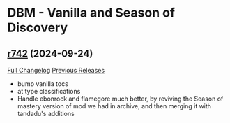 # DBM - Vanilla and Season of Discovery

## [r742](https://github.com/DeadlyBossMods/DBM-Vanilla/tree/r742) (2024-09-24)
[Full Changelog](https://github.com/DeadlyBossMods/DBM-Vanilla/compare/r741...r742) [Previous Releases](https://github.com/DeadlyBossMods/DBM-Vanilla/releases)

- bump vanilla tocs  
- at type classifications  
- Handle ebonrock and flamegore much better, by reviving the Season of mastery version of mod we had in archive, and then merging it with tandadu's additions  
